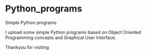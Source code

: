 # Python_programs
Simple Python programs 


I upload some simple Python programs based on Object Oriented Programming concepts and Graphical User Interface.


Thankyou for visiting
